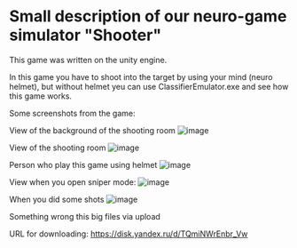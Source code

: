 # Small description of our neuro-game simulator "Shooter"

This game was written on the unity engine.

In this game you have to shoot into the target by using your mind (neuro helmet), but without helmet yeu can use ClassifierEmulator.exe and see how this game works.

Some screenshots from the game:

View of the background of the shooting room
![image](https://user-images.githubusercontent.com/70723969/133927443-d818b4b4-89bf-45f4-9ea5-85e2016b9e8f.png)

View of the shooting room
![image](https://user-images.githubusercontent.com/70723969/133927447-ce07a0d0-ea3a-4a9e-b1aa-f64227681f60.png)

Person who play this game using helmet
![image](https://user-images.githubusercontent.com/70723969/133927618-4499ddf9-14a6-4aa3-becb-37a9df61c659.png)

View when you open sniper mode:
![image](https://user-images.githubusercontent.com/70723969/133927148-c3bb432b-694b-40bf-bbd2-da94d87c47ad.png)

When you did some shots
![image](https://user-images.githubusercontent.com/70723969/133927646-08d8d8b4-a01a-43ca-8613-609d60da4be8.png)



Something wrong this big files via upload

URL for downloading: https://disk.yandex.ru/d/TQmiNWrEnbr_Vw
